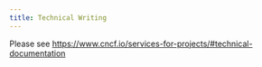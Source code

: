 ```yaml
---
title: Technical Writing
---
```


Please see https://www.cncf.io/services-for-projects/#technical-documentation
